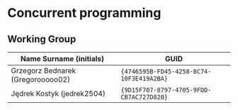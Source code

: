 # Concurrent programming

## Working Group

| Name Surname (initials)           | GUID                                     |
| --------------------------------- | ---------------------------------------- |
| Grzegorz Bednarek (Gregorooooo02) | `{4746595B-FD45-4258-8C74-10F3E419A2BA}` |
| Jędrek Kostyk     (jedrek2504)    | `{9D15F707-8797-4705-9FDD-CB7AC727D820}` |

